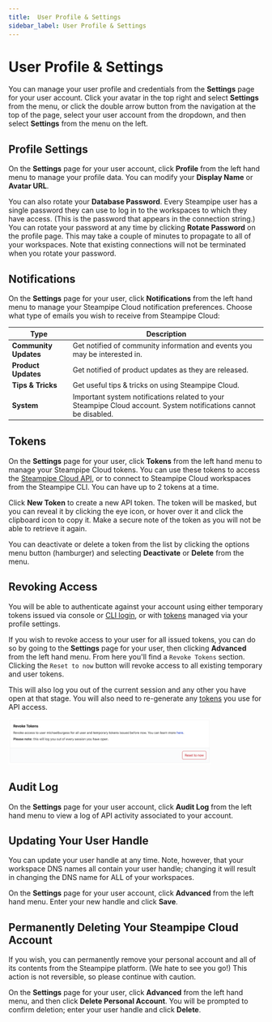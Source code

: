```yaml
---
title:  User Profile & Settings
sidebar_label: User Profile & Settings
---
```


# User Profile & Settings

You can manage your user profile and credentials from the **Settings** page for your user account.  Click your avatar in the top right and select **Settings** from the menu, or click the double arrow button from the navigation at the top of the page, select your user account from the dropdown, and then select **Settings** from the menu on the left.

## Profile Settings

On the **Settings** page for your user account, click **Profile** from the left hand menu to manage your profile data.  You can modify your **Display Name** or **Avatar URL**.

You can also rotate your **Database Password**.  Every Steampipe user has a single password they can use to log in to the workspaces to which they have access. (This is the password that appears in the connection string.)  You can rotate your password at any time by clicking **Rotate Password** on the profile page. This may take a couple of minutes to propagate to all of your workspaces.  Note that existing connections will not be terminated when you rotate your password.


## Notifications
On the **Settings** page for your user, click **Notifications** from the left hand menu to manage your Steampipe Cloud notification preferences.  Choose what type of emails you wish to receive from Steampipe Cloud:

| Type | Description |
|-|-
| **Community Updates** | Get notified of community information and events you may be interested in.
| **Product Updates**   | Get notified of product updates as they are released.
| **Tips & Tricks**     | Get useful tips & tricks on using Steampipe Cloud.
| **System**            | Important system notifications related to your Steampipe Cloud account. System notifications cannot be disabled.

 



## Tokens
On the **Settings** page for your user, click **Tokens** from the left hand menu to manage your Steampipe Cloud tokens.  You can use these tokens to access the [Steampipe Cloud API](/docs/cloud/develop/query-api), or to connect to Steampipe Cloud workspaces from the Steampipe CLI.  You can have up to 2 tokens at a time.

Click **New Token** to create a new API token.  The token will be masked, but you can reveal it by clicking the eye icon, or hover over it and click the clipboard icon to copy it.  Make a secure note of the token as you will not be able to retrieve it again.

You can deactivate or delete a token from the list by clicking the options menu button (hamburger) and selecting **Deactivate** or **Delete** from the menu.

## Revoking Access
You will be able to authenticate against your account using either temporary tokens issued via console or [CLI login](/docs/reference/cli/login#steampipe-login), or with [tokens](/docs/cloud/profile#tokens) managed via your profile settings.

If you wish to revoke access to your user for all issued tokens, you can do so by going to  the **Settings** page for your user, then clicking **Advanced** from the left hand menu. From here you'll find a `Revoke Tokens` section. Clicking the `Reset to now` button will revoke access to all existing temporary and user tokens.

This will also log you out of the current session and any other you have open at that stage. You will also need to re-generate any [tokens](/docs/cloud/profile#tokens) you use for API access.

<img src="/images/docs/cloud/cloud-user-revoke-tokens.png" width="400pt"/>
<br />

## Audit Log
On the **Settings** page for your user account, click **Audit Log** from the left hand menu to view a log of API activity associated to your account.

## Updating Your User Handle
You can update your user handle at any time.  Note, however, that your workspace DNS names all contain your user handle;  changing it will result in changing the DNS name for ALL of your workspaces.

On the **Settings** page for your user account, click **Advanced** from the left hand menu.  Enter your new handle and click **Save**.


## Permanently Deleting Your Steampipe Cloud Account
If you wish, you can permanently remove your personal account and all of its contents from the Steampipe platform. (We hate to see you go!) This action is not reversible, so please continue with caution.

On the **Settings** page for your user, click **Advanced** from the left hand menu, and then click **Delete Personal Account**.  You will be prompted to confirm deletion; enter your user handle and click **Delete**.
